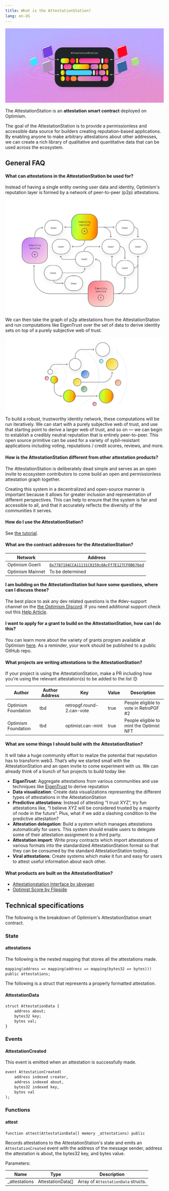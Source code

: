```yaml
---
title: What is the AttestationStation?
lang: en-US
---
```

![](../../assets/docs/governance/attestationstation/attestationstation.png)

The AttestationStation is an **attestation smart contract** deployed on Optimism.  

The goal of the AttestationStation is to provide a permissionless and accessible data source for builders creating reputation-based applications. By enabling anyone to make arbitrary attestations about other addresses, we can create a rich library of qualitative and quantitative data that can be used across the ecosystem.


<!-- TODO: Add source code link when we have an authoritative source -->

## General FAQ

#### What can attestations in the AttestationStation be used for?
Instead of having a single entity owning user data and identity, Optimism's reputation layer is formed by a network of peer-to-peer (p2p) attestations. 

![](../../assets/docs/governance/attestationstation/network.png)

We can then take the graph of p2p attestations from the AttestationStation and run computations like EigenTrust over the set of data to derive identity sets on top of a purely subjective web of trust.

![](../../assets/docs/governance/attestationstation/eigan.png)

To build a robust, trustworthy identity network, these computations will be run iteratively. We can start with a purely subjective web of trust, and use that starting point to derive a larger web of trust, and so on — we can begin to establish a credibly neutral reputation that is entirely peer-to-peer. This open source primitive can be used for a variety of sybil-resistant applications including voting, reputations / credit scores, reviews, and more.

#### How is the AttestationStation different from other attestation products?

The AttestationStation is deliberately dead simple and serves as an open invite to ecosystem contributors to come build an open and permissionless attestation graph together.

Creating this system in a decentralized and open-source manner is important because it allows for greater inclusion and representation of different perspectives. This can help to ensure that the system is fair and accessible to all, and that it accurately reflects the diversity of the communities it serves.


#### How do I use the AttestationStation?

See [the tutorial](https://github.com/ethereum-optimism/optimism-tutorial/tree/main/ecosystem/attestation-station).


#### What are the contract addresses for the AttestationStation?

| Network | Address |
| - | - |
| Optimism Goerli | [`0x7787194CCA11131C0159c0AcFf7E127CF0B676ed`](https://goerli-optimism.etherscan.io/address/0x7787194cca11131c0159c0acff7e127cf0b676ed)  |
| Optimism Mainnet | To be determined |


#### I am building on the AttestationStation but have some questions, where can I discuss these?

The best place to ask any dev related questions is the #dev-support channel on the [the Optimism Discord](https://discord-gateway.optimism.io/). If you need additional support check out this [Help Article](https://help.optimism.io/hc/en-us/articles/9762044018843-How-do-I-get-project-support-marketing-integrations-etc-).

#### I want to apply for a grant to build on the AttestationStation, how can I do this?

You can learn more about the variety of grants program available at Optimism [here](allocations/#ecosystem-fund). As a reminder, your work should be published to a public GitHub repo.

#### What projects are writing attestations to the AttestationStation?
If your project is using the AttestationStation, make a PR including how you're using the relevant attestation(s) to be added to the list 😊

| Author              | Author Address | Key                                                        | Value | Description                                  |
| ------------------- | ---------------| ---------------------------------------------------------- |------ |--------------------------------------------- |
| Optimism Foundation | tbd            | retropgf.round-2.can-vote                           | true  | People eligible to vote in RetroPGF #2       |
| Optimism Foundation | tbd            | optimist.can-mint                                       | true  | People eligible to mint the Optimist NFT     |


#### What are some things I should build with the AttestationStation?

It will take a huge community effort to realize the potential that reputation has to transform web3. That’s why we started small with the AttestationStation and an open invite to come experiment with us. We can already think of a bunch of fun projects to build today like:

* **EiganTrust**: Aggregate attestations from various communities and use techniques like [EigenTrust](https://en.wikipedia.org/wiki/EigenTrust) to derive reputation
* **Data visualization**: Create data visualizations representing the different types of attestations in the AttestationStation
* **Predictive attestations**: Instead of attesting “I trust XYZ”, try fun attestations like, “I believe XYZ will be considered trusted by a majority of node in the future”. Plus, what if we add a slashing condition to the predictive attestation?
* **Attestation delegation**: Build a system which manages attestations automatically for users. This system should enable users to delegate some of their attestation assignment to a third party.
* **Attestation import**: Write proxy contracts which import attestations of various formats into the standardized AttestationStation format so that they can be consumed by the standard AttestationStation tooling.
* **Viral attestations**: Create systems which make it fun and easy for users to attest useful information about each other.

#### What products are built on the AttestationStation? 
* [Attestationstation Interface by sbvegan](https://attestationstation.xyz/)
* [Optimist Score by Flipside](https://science.flipsidecrypto.xyz/optimist/)


## Technical specifications

The following is the breakdown of Optimism's AttestationStation smart contract.

### State

#### attestations

The following is the nested mapping that stores all the attestations made.

```
mapping(address => mapping(address => mapping(bytes32 => bytes))) public attestations;
```

The following is a struct that represents a properly formatted attestation.

#### AttestationData

```
struct AttestationData {
    address about;
    bytes32 key;
    bytes val;
}
```

### Events

#### AttestationCreated

This event is emitted when an attestation is successfully made.

```
event AttestationCreated(
    address indexed creator,
    address indexed about,
    bytes32 indexed key,
    bytes val
);
```

### Functions

#### attest

```
function attest(AttestationData[] memory _attestations) public
```

Records attestations to the AttestationStation's state and emits an `AttestationCreated` event with the address of the message sender, address the attestation is about, the bytes32 key, and bytes value.

Parameters:

| Name           | Type              | Description                         |
| -------------- | ----------------- | ----------------------------------- |
| \_attestations | AttestationData[] | Array of `AttestationData` structs. |

